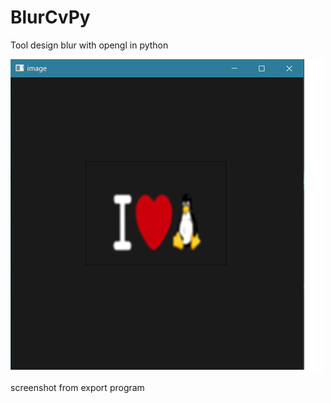# BlurCvPy
Tool design blur with opengl in python

![alt text](https://github.com/AmirhosseinAbutalebi/BlurCvPy/blob/main/Screenshot.png)

screenshot from export program
